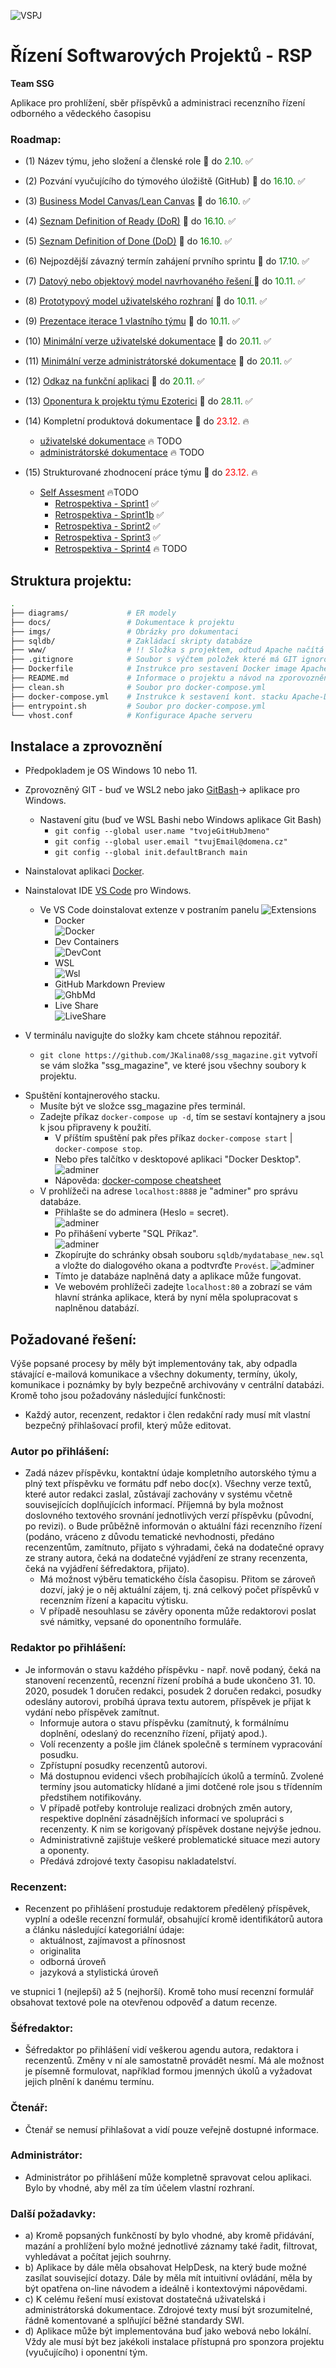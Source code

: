 ![](imgs/vspjLogo.png "VSPJ")
# Řízení Softwarových Projektů - RSP

**Team SSG**

Aplikace pro prohlížení, sběr příspěvků a administraci recenzního řízení
odborného a vědeckého časopisu

### Roadmap:
- (1) Název týmu, jeho složení a členské role :calendar: do <span style="color:green">2.10.</span> :white_check_mark:
- (2) Pozvání vyučujícího do týmového úložiště (GitHub) :calendar: do <span style="color:green">16.10.</span> :white_check_mark:
- (3) [Business Model Canvas/Lean Canvas](https://github.com/JKalina08/ssg_magazine/blob/main/docs/ssg_lean_canvas.png) :calendar: do <span style="color:green">16.10.</span> :white_check_mark:

- (4) [Seznam Definition of Ready (DoR)](https://github.com/JKalina08/ssg_magazine/blob/main/docs/ssg_priprava_dor_dod.md) :calendar: do <span style="color:green">16.10.</span> :white_check_mark:

- (5) [Seznam Definition of Done (DoD)](https://github.com/JKalina08/ssg_magazine/blob/main/docs/ssg_priprava_dor_dod.md) :calendar: do <span style="color:green">16.10.</span> :white_check_mark:
- (6) Nejpozdější závazný termín zahájení prvního sprintu :calendar: do <span style="color:green">17.10.</span> :white_check_mark:
- (7) [Datový nebo objektový model navrhovaného řešení ](https://github.com/JKalina08/ssg_magazine/blob/main/docs/ssg_priprava_dor_dod.md) :calendar: do <span style="color:green">10.11.</span> :white_check_mark:
- (8) [Prototypový model uživatelského rozhraní](httpthub.com/JKalina08/ssg_magazine/blob/main/docs/ssg_priprava_dor_dod.md) :calendar: do <span style="color:green">10.11.</span> :white_check_mark:
- (9) [Prezentace iterace 1 vlastního týmu](https://github.com/JKalina08/ssg_magazine/blob/main/docs/prezentace_1.md) :calendar: do <span style="color:green">10.11.</span> :white_check_mark:
- (10) [Minimální verze uživatelské dokumentace](https://github.com/JKalina08/ssg_magazine/blob/main/docs/u%C5%BEivatelsk%C3%A1_dokumentace.md) :calendar: do <span style="color:green">20.11.</span> :white_check_mark:
- (11) [Minimální verze administrátorské dokumentace](https://github.com/JKalina08/ssg_magazine/blob/main/docs/Dokumentace-backend.md) :calendar: do <span style="color:green">20.11.</span> :white_check_mark:
- (12) [Odkaz na funkční aplikaci](https://alpha.kts.vspj.cz/~karmasin/SSG/info.html) :calendar: do <span style="color:green">20.11.</span> :white_check_mark:
- (13) [Oponentura k projektu týmu Ezoterici](https://github.com/JKalina08/ssg_magazine/blob/main/docs/oponentura.md) :calendar: do <span style="color:green">28.11.</span> :white_check_mark:
- (14) Kompletní produktová dokumentace :calendar: do <span style="color:red">23.12.</span> :fire:
  - [uživatelské dokumentace](https://github.com/JKalina08/ssg_magazine/blob/main/docs/u%C5%BEivatelsk%C3%A1_dokumentace.md) :fire: TODO
  - [administrátorské dokumentace](https://github.com/JKalina08/ssg_magazine/blob/main/docs/Dokumentace-backend.md) :fire: TODO
- (15) Strukturované zhodnocení práce týmu :calendar: do <span style="color:red">23.12.</span> :fire:
  - [Self Assesment]() :fire:TODO
    - [Retrospektiva - Sprint1](https://github.com/JKalina08/ssg_magazine/blob/main/docs/retrospektiva_sprint1.md) :white_check_mark:
    - [Retrospektiva - Sprint1b](https://github.com/JKalina08/ssg_magazine/blob/main/docs/retrospektiva_sprint1.md) :white_check_mark:
    - [Retrospektiva - Sprint2](https://github.com/JKalina08/ssg_magazine/blob/main/docs/retrospektiva_sprint2.md) :white_check_mark:
    - [Retrospektiva - Sprint3](https://github.com/JKalina08/ssg_magazine/blob/main/docs/retrospektiva_sprint3.md) :white_check_mark:
    - [Retrospektiva - Sprint4](https://github.com/JKalina08/ssg_magazine/blob/main/docs/retrospektiva_sprint4.md) :fire: TODO



## Struktura projektu: 
```bash 
.
├── diagrams/             # ER modely 
├── docs/                 # Dokumentace k projektu
├── imgs/                 # Obrázky pro dokumentaci
├── sqldb/                # Zakládací skripty databáze            
├── www/                  # !! Složka s projektem, odtud Apache načítá "index.php" !!
├── .gitignore            # Soubor s výčtem položek které má GIT ignorovat
├── Dockerfile            # Instrukce pro sestavení Docker image Apache2 s PHP
├── README.md             # Informace o projektu a návod na zporovoznění vývoj. protředí
├── clean.sh              # Soubor pro docker-compose.yml  
├── docker-compose.yml    # Instrukce k sestavení kont. stacku Apache-Db-Admin
├── entrypoint.sh         # Soubor pro docker-compose.yml  
└── vhost.conf            # Konfigurace Apache serveru
```

  ## Instalace a zprovoznění
* Předpokladem je OS Windows 10 nebo 11. 
* Zprovozněný GIT - buď ve WSL2 nebo jako [GitBash](https://git-scm.com/download/win)-> aplikace pro Windows. 
  * Nastavení gitu (buď ve WSL Bashi nebo Windows aplikace Git Bash)
    * `git config --global user.name "tvojeGitHubJmeno"`
    * `git config --global user.email "tvujEmail@domena.cz"`
    * `git config --global init.defaultBranch main`
* Nainstalovat aplikaci  [Docker](https://docs.docker.com/desktop/install/windows-install/).  
* Nainstalovat IDE [VS Code](https://code.visualstudio.com/download) pro Windows.  
  * Ve VS Code doinstalovat extenze v postraním panelu ![Extensions](imgs/ext.png) 
    * Docker  
    ![Docker](imgs/exdkr.png)
    * Dev Containers  
    ![DevCont](imgs/exdevcont.png)
    * WSL  
    ![Wsl](imgs/exwsl.png)
    * GitHub Markdown Preview  
    ![GhbMd](imgs/exghbmd.png)
    * Live Share  
    ![LiveShare](imgs/exlivesh.png)  

* V terminálu navigujte do složky kam chcete stáhnou repozitář. 
  * `git clone https://github.com/JKalina08/ssg_magazine.git` vytvoří se vám složka "ssg_magazine", ve které jsou všechny soubory k projektu.

- Spuštění kontajnerového stacku.
  - Musíte být ve složce ssg_magazine přes terminál.
  - Zadejte příkaz `docker-compose up -d`, tím se sestaví kontajnery a jsou k jsou připraveny k použití.
    - V příštím spuštění pak přes příkaz `docker-compose start` | `docker-compose stop`.
    - Nebo přes talčítko v desktopové aplikaci "Docker Desktop".  
    ![adminer](imgs/dkrcom.png)
    - Nápověda: [docker-compose cheatsheet](https://devhints.io/docker-compose)
  - V prohlížeči na adrese `localhost:8888` je "adminer" pro správu databáze.
    - Přihlašte se do adminera (Heslo = secret).  
    ![adminer](imgs/adminer.png)
    - Po přihášení vyberte "SQL Příkaz".  
    ![adminer](imgs/sql.png)
    - Zkopírujte do schránky obsah souboru `sqldb/mydatabase_new.sql` a vložte do dialogového okana a podtvrďte `Provést`.
    ![adminer](imgs/sql2.png)
    - Tímto je databáze naplněná daty a aplikace může fungovat.
    - Ve webovém prohlížeči zadejte `localhost:80` a zobrazí se vám hlavní stránka aplikace, která by nyní měla spolupracovat s naplněnou databází.



## Požadované řešení:  

Výše popsané procesy by měly být implementovány tak, aby odpadla stávající e-mailová komunikace
a všechny dokumenty, termíny, úkoly, komunikace i poznámky by byly bezpečně archivovány
v centrální databázi. Kromě toho jsou požadovány následující funkčnosti:  

* Každý autor, recenzent, redaktor i člen redakční rady musí mít vlastní bezpečný přihlašovací
profil, který může editovat.  

### Autor po přihlášení:

* Zadá název příspěvku, kontaktní údaje kompletního autorského týmu a plný text
příspěvku ve formátu pdf nebo doc(x). Všechny verze textů, které autor redakci zaslal,
zůstávají zachovány v systému včetně souvisejících doplňujících informací. Příjemná by
byla možnost doslovného textového srovnání jednotlivých verzí příspěvku (původní, po
revizi).
o Bude průběžně informován o aktuální fázi recenzního řízení (podáno, vráceno z důvodu
tematické nevhodnosti, předáno recenzentům, zamítnuto, přijato s výhradami, čeká na
dodatečné opravy ze strany autora, čeká na dodatečné vyjádření ze strany recenzenta,
čeká na vyjádření šéfredaktora, přijato).
  * Má možnost výběru tematického čísla časopisu. Přitom se zároveň dozví, jaký je o něj
aktuální zájem, tj. zná celkový počet příspěvků v recenzním řízení a kapacitu výtisku.
  * V případě nesouhlasu se závěry oponenta může redaktorovi poslat své námitky, vepsané
do oponentního formuláře.  

### Redaktor po přihlášení:

* Je informován o stavu každého příspěvku - např. nově podaný, čeká na stanovení
recenzentů, recenzní řízení probíhá a bude ukončeno 31. 10. 2020, posudek 1 doručen
redakci, posudek 2 doručen redakci, posudky odeslány autorovi, probíhá úprava textu
autorem, příspěvek je přijat k vydání nebo příspěvek zamítnut.
  * Informuje autora o stavu příspěvku (zamítnutý, k formálnímu doplnění, odeslaný do
recenzního řízení, přijatý apod.).
  * Volí recenzenty a pošle jim článek společně s termínem vypracování posudku.
  * Zpřístupní posudky recenzentů autorovi.
  * Má dostupnou evidenci všech probíhajících úkolů a termínů. Zvolené termíny jsou
automaticky hlídané a jimi dotčené role jsou s třídenním předstihem notifikovány.
  * V případě potřeby kontroluje realizaci drobných změn autory, respektive doplnění
zásadnějších informací ve spolupráci s recenzenty. K nim se korigovaný příspěvek
dostane nejvýše jednou.
  * Administrativně zajištuje veškeré problematické situace mezi autory a oponenty.
  * Předává zdrojové texty časopisu nakladatelství.  

### Recenzent:

* Recenzent po přihlášení prostuduje redaktorem předělený příspěvek, vyplní a odešle recenzní
formulář, obsahující kromě identifikátorů autora a článku následující kategoriální údaje:
  * aktuálnost, zajímavost a přínosnost
  * originalita
  * odborná úroveň
  * jazyková a stylistická úroveň  

ve stupnici 1 (nejlepší) až 5 (nejhorší). Kromě toho musí recenzní formulář obsahovat textové
pole na otevřenou odpověď a datum recenze.  

### Šéfredaktor:

* Šéfredaktor po přihlášení vidí veškerou agendu autora, redaktora i recenzentů. Změny v ní ale
samostatně provádět nesmí. Má ale možnost je písemně formulovat, například formou jmenných
úkolů a vyžadovat jejich plnění k danému termínu.   

### Čtenář:

* Čtenář se nemusí přihlašovat a vidí pouze veřejně dostupné informace.  

### Administrátor:

* Administrátor po přihlášení může kompletně spravovat celou aplikaci. Bylo by vhodné, aby měl
za tím účelem vlastní rozhraní.  

### Další požadavky:

* a) Kromě popsaných funkčností by bylo vhodné, aby kromě přidávání, mazání a prohlížení bylo
možné jednotlivé záznamy také řadit, filtrovat, vyhledávat a počítat jejich souhrny.  
* b) Aplikace by dále měla obsahovat HelpDesk, na který bude možné zasílat související dotazy. Dále
by měla mít intuitivní ovládání, měla by být opatřena on-line návodem a ideálně i kontextovými
nápovědami.  
* c) K celému řešení musí existovat dostatečná uživatelská i administrátorská dokumentace. Zdrojové
texty musí být srozumitelné, řádně komentované a splňující běžné standardy SWI.  
* d) Aplikace může být implementována buď jako webová nebo lokální. Vždy ale musí být bez jakékoli
instalace přístupná pro sponzora projektu (vyučujícího) i oponentní tým.
